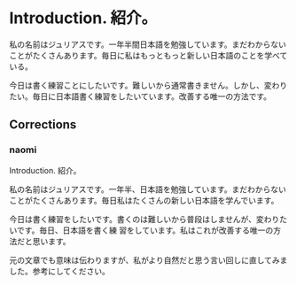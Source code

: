 # Introduction. 紹介。

私の名前はジュリアスです。一年半間日本語を勉強しています。まだわからないことがたくさんあります。毎日に私はもっともっと新しい日本語のことを学べている。

今日は書く練習ことにしたいです。難しいから通常書きません。しかし、変わりたい。毎日に日本語書く練習をしたいています。改善する唯一の方法です。

## Corrections

### naomi

Introduction. 紹介。

私の名前はジュリアスです。一年半、日本語を勉強しています。まだわからないことがたくさんあります。毎日私はたくさんの新しい日本語を学んでいます。

今日は書く練習をしたいです。書くのは難しいから普段はしませんが、変わりたいです。毎日、日本語を書く練
習をしています。私はこれが改善する唯一の方法だと思います。


元の文章でも意味は伝わりますが、私がより自然だと思う言い回しに直してみました。参考にしてください。